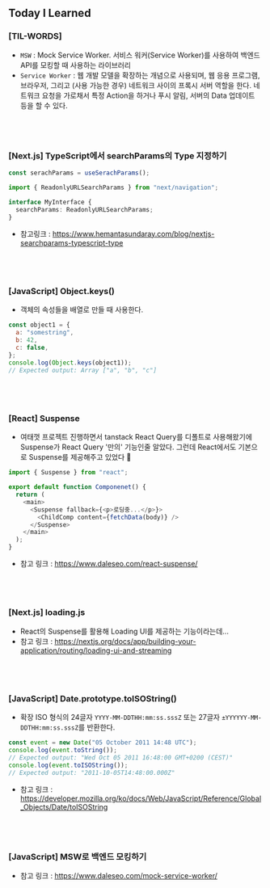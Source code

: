 ## Today I Learned

### [TIL-WORDS]

- `MSW` : Mock Service Worker. 서비스 워커(Service Worker)를 사용하여 백엔드 API를 모킹할 때 사용하는 라이브러리
- `Service Worker` : 웹 개발 모델을 확장하는 개념으로 사용되며, 웹 응용 프로그램, 브라우저, 그리고 (사용 가능한 경우) 네트워크 사이의 프록시 서버 역할을 한다. 네트워크 요청을 가로채서 특정 Action을 하거나 푸시 알림, 서버의 Data 업데이트 등을 할 수 있다.

## <br />

### [Next.js] TypeScript에서 searchParams의 Type 지정하기

```typescript
const serachParams = useSerachParams();
```

```typescript
import { ReadonlyURLSearchParams } from "next/navigation";

interface MyInterface {
  searchParams: ReadonlyURLSearchParams;
}
```

- 참고링크 : https://www.hemantasundaray.com/blog/nextjs-searchparams-typescript-type

## <br />

### [JavaScript] Object.keys()

- 객체의 속성들을 배열로 만들 때 사용한다.

```javascript
const object1 = {
  a: "somestring",
  b: 42,
  c: false,
};
console.log(Object.keys(object1));
// Expected output: Array ["a", "b", "c"]
```

## <br />

### [React] Suspense

- 여태껏 프로젝트 진행하면서 tanstack React Query를 디폴트로 사용해왔기에 Suspense가 React Query '만의' 기능인줄 알았다. 그런데 React에서도 기본으로 Suspense를 제공해주고 있었다 👀

```javascript
import { Suspense } from "react";

export default function Componenet() {
  return (
    <main>
      <Suspense fallback={<p>로딩중...</p>}>
        <ChildComp content={fetchData(body)} />
      </Suspense>
    </main>
  );
}
```

- 참고 링크 : https://www.daleseo.com/react-suspense/

## <br />

### [Next.js] loading.js

- React의 Suspense를 활용해 Loading UI를 제공하는 기능이라는데...
- 참고 링크 : https://nextjs.org/docs/app/building-your-application/routing/loading-ui-and-streaming

## <br />

### [JavaScript] Date.prototype.toISOString()

- 확장 ISO 형식의 24글자 `YYYY-MM-DDTHH:mm:ss.sssZ` 또는 27글자 `±YYYYYY-MM-DDTHH:mm:ss.sssZ`를 반환한다.

```javascript
const event = new Date("05 October 2011 14:48 UTC");
console.log(event.toString());
// Expected output: "Wed Oct 05 2011 16:48:00 GMT+0200 (CEST)"
console.log(event.toISOString());
// Expected output: "2011-10-05T14:48:00.000Z"
```

- 참고 링크 : https://developer.mozilla.org/ko/docs/Web/JavaScript/Reference/Global_Objects/Date/toISOString

## <br />

### [JavaScript] MSW로 백엔드 모킹하기

- 참고 링크 : https://www.daleseo.com/mock-service-worker/
